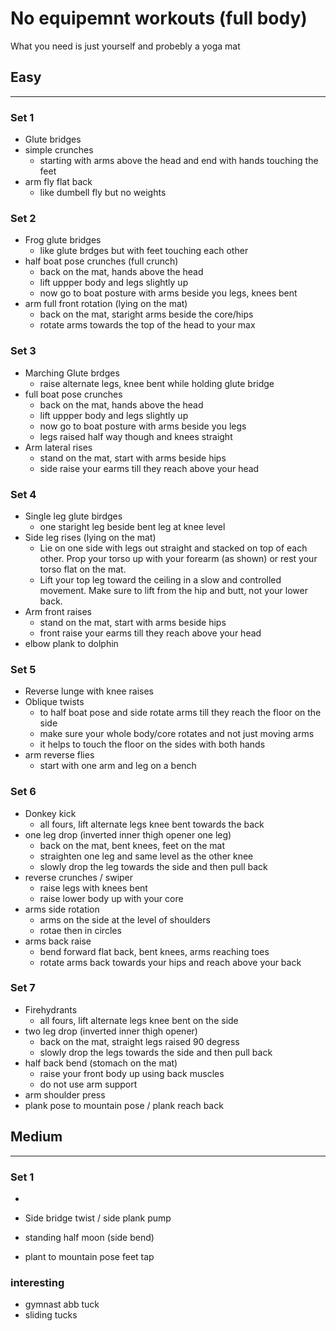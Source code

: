 # No equipemnt workouts (full body)

What you need is just yourself and probebly a yoga mat


## **Easy**
---

### Set 1
- Glute bridges
- simple crunches
    - starting with arms above the head and end with hands touching the feet
- arm fly flat back 
    - like dumbell fly but no weights

### Set 2
- Frog glute bridges
    - like glute brdges but with feet touching each other
- half boat pose crunches (full crunch)
    - back on the mat, hands above the head
    - lift uppper body and legs slightly up
    - now go to boat posture with arms beside you legs, knees bent
- arm full front rotation (lying on the mat)
    - back on the mat, staright arms beside the core/hips
    - rotate arms towards the top of the head to your max

### Set 3
- Marching Glute brdges 
    - raise alternate legs, knee bent while holding glute bridge
- full boat pose crunches
    - back on the mat, hands above the head
    - lift uppper body and legs slightly up
    - now go to boat posture with arms beside you legs
    - legs raised half way though and knees straight
- Arm lateral rises
    - stand on the mat, start with arms beside hips 
    - side raise your earms till they reach above  your head

### Set 4
- Single leg glute birdges
    - one staright leg beside bent leg at knee level
- Side leg rises (lying on the mat)
    - Lie on one side with legs out straight and stacked on top of each other. Prop your torso up with your forearm (as shown) or rest your torso flat on the mat.
    - Lift your top leg toward the ceiling in a slow and controlled movement. Make sure to lift from the hip and butt, not your lower back.
- Arm front raises
    - stand on the mat, start with arms beside hips 
    - front raise your earms till they reach above  your head
- elbow plank to dolphin

### Set 5
- Reverse lunge with knee raises
- Oblique twists 
    - to half boat pose and side rotate arms till they reach the floor on the side
    - make sure your whole body/core rotates and not just moving arms
    - it helps to touch the floor on the sides with both hands
- arm reverse flies
    - start with one arm and leg on a bench

### Set 6
- Donkey kick
    - all fours, lift alternate legs knee bent towards the back
- one leg drop (inverted inner thigh opener one leg)
    - back on the mat, bent knees, feet on the mat
    - straighten one leg and same level as the other knee
    - slowly drop the leg towards the side and then pull back
- reverse crunches / swiper
    - raise legs with knees bent
    - raise lower body up with your core
- arms side rotation
    - arms on the side at the level of shoulders
    - rotae then in circles
- arms back raise
    - bend forward flat back, bent knees, arms reaching toes
    - rotate arms back towards your hips and reach above your back

### Set 7
- Firehydrants
    - all fours, lift alternate legs knee bent on the side
- two leg drop (inverted inner thigh opener)
    - back on the mat, straight legs raised 90 degress
    - slowly drop the legs towards the side and then pull back
- half back bend (stomach on the mat)
    - raise your front body up using back muscles
    - do not use arm support
- arm shoulder press
- plank pose to mountain pose / plank reach back


## **Medium**
---

### Set 1
- 
- Side bridge twist / side plank pump


- standing half moon (side bend)

- plant to mountain pose feet tap


### interesting

- gymnast abb tuck
- sliding tucks